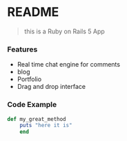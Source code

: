 # README

>this is a Ruby on Rails 5 App

### Features

- Real time chat engine for comments
- blog
- Portfolio
- Drag and drop interface

### Code Example

```ruby
def my_great_method
    puts "here it is"
    end
```
